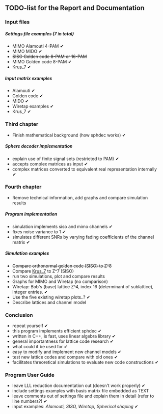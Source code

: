 ## TODO-list for the Report and Documentation

### Input files
##### Settings file examples (7 in total)
- MIMO Alamouti 4-PAM ✔
- MIMO MIDO ✔
- ~~SISO Golden code 8-PAM or 16-PAM~~
- MIMO Golden code 8-PAM ✔
- Krus_7 ✔

##### Input matrix examples
- Alamouti ✔
- Golden code ✔
- MIDO ✔
- Wiretap examples ✔
- Krus_7 ✔

### Third chapter
- Finish mathematical background (how sphdec works) ✔

##### Sphere decoder implementation
- explain use of finite signal sets (restricted to PAM) ✔
- accepts complex matrices as input ✔
- complex matrices converted to equivalent real representation internally ✔

### Fourth chapter
- Remove technical information, add graphs and compare simulation results

##### Program implementation
- simulation implements siso and mimo channels ✔
- fixes noise variance to 1 ✔
- simulates different SNRs by varying fading coefficients of the channel matrix ✔

##### Simulation examples
- ~~Compare orthonormal golden code (SISO) to Z^8~~
- Compare [Krus_7](https://ecse.monash.edu/staff/eviterbo/rotations/rotations.html) to Z^7 (SISO)
- run two simulations, plot and compare results
- Graphs for MIMO and Wiretap (no comparison)
- Wiretap: Bob's (base) lattice Z^4, index 16 (determinant of sublattice), integer entries. ✔
- Use the five existing wiretap plots..? ✔
- Describe lattices and channel model

### Conclusion
- repeat yourself ✔
- this program implements efficient sphdec ✔
- written in C++, is fast, uses linear algebra library ✔
- general importantness for lattice code research ✔
- what could it be used for ✔
- easy to modify and implement new channel models ✔
- test new lattice codes and compare with old ones ✔ 
- facilitates threoretical simulations to evaluate new code constructions ✔

### Program User Guide
- leave LLL reduction documentation out (doesn't work properly) ✔
- include settings examples with basis matrix file embedded as TEXT
- leave comments out of settings file and explain them in detail (refer to line numbers?) ✔
- input examples: *Alamouti, SISO, Wiretap, Spherical shaping* ✔


